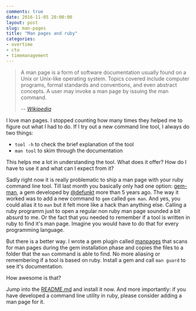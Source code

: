 ```yaml
---
comments: true
date: 2016-11-05 20:00:00
layout: post
slug: man-pages
title: "Man pages and ruby"
categories:
- overtime
- cto
- timemanagement
---
```

> A man page is a form of software documentation usually found on a Unix or
> Unix-like operating system. Topics covered include computer programs, formal
> standards and conventions, and even abstract concepts. A user may invoke a
> man page by issuing the man command.
>
> -- <cite>[Wikipedia](https://en.wikipedia.org/wiki/Man_page)</cite>

I love man pages. I stopped counting how many times they helped me to figure
out what I had to do. If I try out a new command line tool, I always do
two things:

* `tool -h` to check the brief explanation of the tool
* `man tool` to skim through the documentation

This helps me a lot in understanding the tool. What does it offer? How
do I have to use it and what can I expect from it?

Sadly right now it is really problematic to ship a man page with your
ruby command line tool. Till last month you basically only had one option:
[gem-man](https://github.com/defunkt/gem-man), a gem developed by
[@defunkt](https://github.com/defunkt) more than 5 years ago. The way it worked
was to add a new command to `gem` called `gem man`. And yes, you could alias it
to `man` but it felt more like a hack than anything else. Calling a ruby programm
just to open a regular non ruby man page sounded a bit absurd to me. Or the fact that you needed
to remember if a tool is written in ruby to find it's man page. Imagine
you would have to do that for every programming language.

But there is a better way. I wrote a gem plugin called [manpages](https://github.com/bitboxer/manpages)
that scans for man pages during the gem installation phase and copies the files
to a folder that the `man` command is able to find. No more aliasing or remembering
if a tool is based on ruby. Install a gem and call `man guard` to see it's documentation.

How awesome is that?

Jump into the [README.md](https://github.com/bitboxer/manpages) and install it now. And more importantly: if
you have developed a command line utility in ruby, please consider adding
a man page for it.
